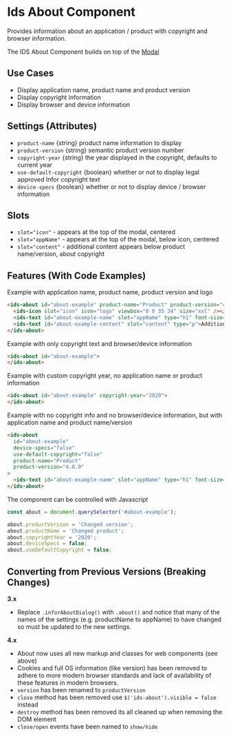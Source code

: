 # Ids About Component

Provides information about an application / product with copyright and browser information.

The IDS About Component builds on top of the [Modal]('../ids-modal/README.md')

## Use Cases

- Display application name, product name and product version
- Display copyright information
- Display browser and device information

## Settings (Attributes)

- `product-name` {string} product name information to display
- `product-version` {string} semantic product version number
- `copyright-year` {string} the year displayed in the copyright, defaults to current year
- `use-default-copyright` {boolean} whether or not to display legal approved Infor copyright text
- `device-specs` {boolean} whether or not to display device / browser information

## Slots

- `slot="icon"` - appears at the top of the modal, centered
- `slot="appName"` - appears at the top of the modal, below icon, centered
- `slot="content"` - additional content appears below product name/version, about copyright

## Features (With Code Examples)

Example with application name, product name, product version and logo

```html
<ids-about id="about-example" product-name="Product" product-version="4.0.0">
  <ids-icon slot="icon" icon="logo" viewbox="0 0 35 34" size="xxl" /></ids-icon>
  <ids-text id="about-example-name" slot="appName" type="h1" font-size="24" font-weight="bold">Application Name</ids-text>
  <ids-text id="about-example-content" slot="content" type="p">Additional content</ids-text>
</ids-about>
```

Example with only copyright text and browser/device information

```html
<ids-about id="about-example">
</ids-about>
```

Example with custom copyright year, no application name or product information

```html
<ids-about id="about-example" copyright-year="2020">
</ids-about>
```

Example with no copyright info and no browser/device information, but with application name and product name/version

```html
<ids-about
  id="about-example"
  device-specs="false"
  use-default-copyright="false"
  product-name="Product"
  product-version="4.0.0"
>
  <ids-text id="about-example-name" slot="appName" type="h1" font-size="24" font-weight="bold">Application Name</ids-text>
</ids-about>
```

The component can be controlled with Javascript

```js
const about = document.querySelector('#about-example');

about.productVersion = 'Changed version';
about.productName = 'Changed product';
about.copyrightYear = '2020';
about.deviceSpecs = false;
about.useDefaultCopyright = false;
```

## Converting from Previous Versions (Breaking Changes)

**3.x**
- Replace `.inforAboutDialog()` with `.about()` and notice that many of the names of the settings (e.g. productName to appName) to have changed so must be updated to the new settings.

**4.x**
- About now uses all new markup and classes for web components (see above)
- Cookies and full OS information (like version) has been removed to adhere to more modern browser standards and lack of availability of these features in modern browsers.
- `version` has been renamed to `productVersion`
- `close` method has been removed use `$('ids-about').visible = false` instead
- `destroy` method has been removed its all cleaned up when removing the DOM element
- `close/open` events have been named to `show/hide`
